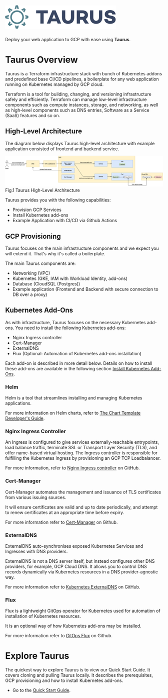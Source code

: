 # ![Logo][logo-img]

Deploy your web application to GCP with ease using __Taurus__.

# Taurus Overview
Taurus is a Terraform infrastructure stack with bunch of Kubernetes addons and predefined base CI/CD pipelines, a boilerplate for any web application running on Kubernetes managed by GCP cloud.

Terraform is a tool for building, changing, and versioning infrastructure safely and efficiently. Terraform can manage  low-level infrastructure components such as compute instances, storage, and networking, as well as high-level components such as DNS entries, Software as a Service (SaaS) features and so on.

## High-Level Architecture
The diagram below displays Taurus high-level architecture with example application consisted of frontend and backend service.

![High level architecture][high-level-architecture]
Fig.1 Taurus High-Level Architecture

Taurus provides you with the following capabilities:
- Provision GCP Services
- Install Kubernetes add-ons
- Example Application with CI/CD via Github Actions

## GCP Provisioning
Taurus focuses on the main infrastructure components and we expect you will extend it. That's why it's called a boilerplate.

The main Taurus components are:
- Networking (VPC)
- Kubernetes (GKE, IAM with Workload Identity, add-ons)
- Database (CloudSQL (Postgres))
- Example application (Frontend and Backend with secure connection to DB over a proxy)

## Kubernetes Add-Ons
As with infrastructure, Taurus focuses on the necessary Kubernetes add-ons. You need to install the following Kubernetes add-ons:
- Nginx Ingress controller
- Cert-Manager
- ExternalDNS
- Flux (Optional: Automation of Kubernetes add-ons installation)

Each add-on is described in more detail below. Details on how to install these add-ons are available in the following section [Install Kubernetes Add-Ons].

### Helm 
Helm is a tool that streamlines installing and managing Kubernetes applications.

For more information on Helm charts, refer to [The Chart Template Developer's Guide](https://docs.helm.sh/chart_template_guide/#the-chart-template-developer-s-guide).

### Nginx Ingress Controller
An Ingress is configured to give services externally-reachable entrypoints, load balance traffic, terminate SSL or Transport Layer Security (TLS), and offer name-based virtual hosting. The Ingress controller is responsible for fulfilling the Kubernetes Ingress by provisioning an GCP TCP Loadbalancer.

For more information, refer to [Nginx Ingress controller] on GitHub.

### Cert-Manager
Cert-Manager automates the management and issuance of TLS certificates from various issuing sources.

It will ensure certificates are valid and up to date periodically, and attempt to renew certificates at an appropriate time before expiry.

For more information refer to [Cert-Manager] on Github.

### ExternalDNS
ExternalDNS auto-synchronises exposed Kubernetes Services and Ingresses with DNS providers.

ExternalDNS is not a DNS server itself, but instead configures other DNS providers, for example, GCP Cloud DNS. It allows you to control DNS records dynamically via Kubernetes resources in a DNS provider-agnostic way.

For more information refer to [Kubernetes ExternalDNS] on GitHub.

### Flux
Flux is a lightweight GitOps operator for Kubernetes used for automation of installation of Kubernetes resources.

It is an optional way of how Kubernetes add-ons may be installed.

For more information refer to [GitOps Flux] on Github.

# Explore Taurus
The quickest way to explore Taurus is to view our Quick Start Guide. It covers cloning and pulling Taurus locally. It describes the prerequisites, GCP provisioning and how to install Kubernetes add-ons.

- Go to the [Quick Start Guide].

<!-- Internal Links -->
[logo-img]: img/Accel_Logo_Taurus.svg
[high-level-architecture]: img/high-level-architecture.png
[Install Kubernetes Add-Ons]:/helm/
[Quick Start Guide]:/quick-start/


<!-- External Links -->
[Nginx Ingress controller]: https://github.com/helm/charts/tree/master/stable/nginx-ingress
[Cert-Manager]: https://github.com/jetstack/cert-manager
[Kubernetes ExternalDNS]: https://github.com/bitnami/charts/tree/master/bitnami/external-dns
[GitOps Flux]: https://github.com/fluxcd/flux/tree/master/chart/flux
